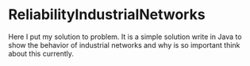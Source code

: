 # ReliabilityIndustrialNetworks
Here I put my solution to problem. It is a simple solution write in Java to show the behavior of industrial networks and why is so important think about this currently.
